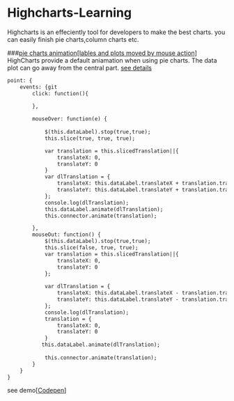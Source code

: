 Highcharts-Learning
===================

Highcharts  is an effeciently tool for developers to make the best charts. you can easily finish pie charts,column charts etc. 

###<a href="">pie charts animation[lables and plots moved by mouse action]</a>
HighCharts provide a default aniamation when using pie charts. The data plot can go away from the central part.
<a href="">see details</a>

```html
point: {
	events: {git 
	    click: function(){
	        
	    },

	    mouseOver: function(e) {
	        
	        $(this.dataLabel).stop(true,true);
	        this.slice(true, true, true);

	        var translation = this.slicedTranslation||{
	            translateX: 0,
	            translateY: 0
	        }
	        var dlTranslation = {
	            translateX: this.dataLabel.translateX + translation.translateX,
	            translateY: this.dataLabel.translateY + translation.translateY,
	        };
	        console.log(dlTranslation);
	        this.dataLabel.animate(dlTranslation);
	        this.connector.animate(translation);

	    },
	    mouseOut: function() {
	        $(this.dataLabel).stop(true,true);
	        this.slice(false, true, true);
	        var translation = this.slicedTranslation||{
	            translateX: 0,
	            translateY: 0
	        };
	    
	        var dlTranslation = {
	            translateX: this.dataLabel.translateX - translation.translateX,
	            translateY: this.dataLabel.translateY - translation.translateY
	        };
	        console.log(dlTranslation);
	        translation = {
	            translateX: 0,
	            translateY: 0
	        }
	       this.dataLabel.animate(dlTranslation);
	        
	        this.connector.animate(translation);
	    }
	}
}

```


see demo[<a href="http://codepen.io/Jack_Pu/pen/sywfJ">Codepen</a>]


